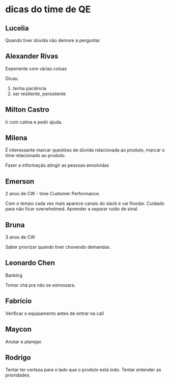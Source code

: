 # dicas do time de QE

## Lucelia

Quando tiver dúvida não demore a perguntar.


## Alexander Rivas

Experiente com várias coisas


Dicas:

1. tenha paciência
2. ser resiliente, persistente


## Milton Castro

Ir com calma e pedir ajuda.


## Milena

É interessante marcar questões de dúvida relacionada ao produto, marcar o time relacionado ao produto.

Fazer a informação atingir as pessoas envolvidas


## Emerson

2 anos de CW - time Customer Performance.

Com o tempo cada vez mais aparece canais do slack e vai floodar. Cuidado para não ficar overwhelmed. Aprender a separar ruído de sinal.


## Bruna

3 anos de CW

Saber priorizar quando tiver chovendo demandas.



## Leonardo Chen

Banking

Tomar chá pra não se estressara.


## Fabrício

Verificar o equipamento antes de entrar na call


## Maycon

Anotar e planejar.


## Rodrigo

Tentar ter certeza para o lado que o produto está indo. Tentar entender as prioridades.